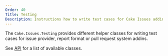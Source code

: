 ```yaml
---
Order: 40
Title: Testing
Description: Instructions how to write test cases for Cake Issues addins.
---
```

The `Cake.Issues.Testing` provides different helper classes for writing test cases
for issue provider, report format or pull request system addins.

See [API] for a list of available classes.

[API]: ../../api/Cake.Issues.Testing/
